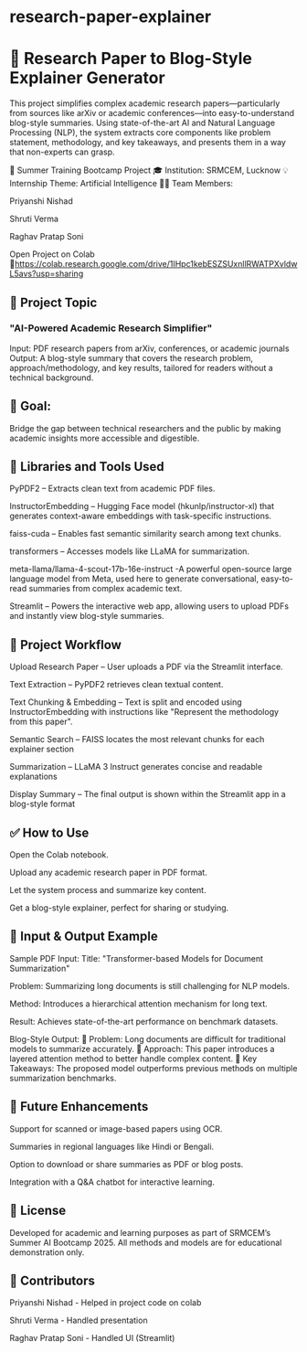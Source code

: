 # research-paper-explainer
# 🧠 Research Paper to Blog-Style Explainer Generator
This project simplifies complex academic research papers—particularly from sources like arXiv or academic conferences—into easy-to-understand blog-style summaries. Using state-of-the-art AI and Natural Language Processing (NLP), the system extracts core components like problem statement, methodology, and key takeaways, and presents them in a way that non-experts can grasp.

📍 Summer Training Bootcamp Project
🎓 Institution: SRMCEM, Lucknow
💡 Internship Theme: Artificial Intelligence
👨‍💻 Team Members:

Priyanshi Nishad

Shruti Verma

Raghav Pratap Soni

Open Project on Colab
🔗https://colab.research.google.com/drive/1IHpc1kebESZSUxnllRWATPXvldwL5avs?usp=sharing

## 📘 Project Topic
### "AI-Powered Academic Research Simplifier"

Input: PDF research papers from arXiv, conferences, or academic journals
Output: A blog-style summary that covers the research problem, approach/methodology, and key results, tailored for readers without a technical background.

## 🎯 Goal:
Bridge the gap between technical researchers and the public by making academic insights more accessible and digestible.

## 🧰 Libraries and Tools Used
PyPDF2 – Extracts clean text from academic PDF files.

InstructorEmbedding – Hugging Face model (hkunlp/instructor-xl) that generates context-aware embeddings with task-specific instructions.

faiss-cuda – Enables fast semantic similarity search among text chunks.

transformers – Accesses models like LLaMA for summarization.

meta-llama/llama-4-scout-17b-16e-instruct -A powerful open-source large language model from Meta, used here to generate conversational, easy-to-read summaries from complex academic text.

Streamlit –  Powers the interactive web app, allowing users to upload PDFs and instantly view blog-style summaries.

## 🧭 Project Workflow
Upload Research Paper – User uploads a PDF via the Streamlit interface.

Text Extraction – PyPDF2 retrieves clean textual content.

Text Chunking & Embedding – Text is split and encoded using InstructorEmbedding with instructions like "Represent the methodology from this paper".

Semantic Search – FAISS locates the most relevant chunks for each explainer section

Summarization – LLaMA 3 Instruct generates concise and readable explanations

Display Summary – The final output is shown within the Streamlit app in a blog-style format

## ✅ How to Use
Open the Colab notebook.

Upload any academic research paper in PDF format.

Let the system process and summarize key content.

Get a blog-style explainer, perfect for sharing or studying.

## 📌 Input & Output Example
Sample PDF Input:
Title: "Transformer-based Models for Document Summarization"

Problem: Summarizing long documents is still challenging for NLP models.

Method: Introduces a hierarchical attention mechanism for long text.

Result: Achieves state-of-the-art performance on benchmark datasets.

Blog-Style Output:
🔹 Problem: Long documents are difficult for traditional models to summarize accurately.
🔹 Approach: This paper introduces a layered attention method to better handle complex content.
🔹 Key Takeaways: The proposed model outperforms previous methods on multiple summarization benchmarks.

## 🚀 Future Enhancements
Support for scanned or image-based papers using OCR.

Summaries in regional languages like Hindi or Bengali.

Option to download or share summaries as PDF or blog posts.

Integration with a Q&A chatbot for interactive learning.

## 📑 License
Developed for academic and learning purposes as part of SRMCEM’s Summer AI Bootcamp 2025. All methods and models are for educational demonstration only.

## 👥 Contributors
Priyanshi Nishad - Helped in project code on colab

Shruti Verma - Handled presentation 

Raghav Pratap Soni - Handled UI (Streamlit)
